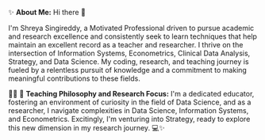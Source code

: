 
✨ **About Me:**
Hi there 👋

I'm Shreya Singireddy, a Motivated Professional driven to pursue academic and research excellence and consistently seek to learn techniques that help maintain an excellent record as a teacher and researcher. I thrive on the intersection of Information Systems, Econometrics, Clinical Data Analysis, Strategy, and Data Science. My coding, research, and teaching journey is fueled by a relentless pursuit of knowledge and a commitment to making meaningful contributions to these fields.


👨‍🏫 🔬 **Teaching Philosophy and Research Focus:**
I'm a dedicated educator, fostering an environment of curiosity in the field of Data Science, and as a researcher, I navigate complexities in Data Science, Information Systems, and Econometrics. Excitingly, I'm venturing into Strategy, ready to explore this new dimension in my research journey. 💻✨
